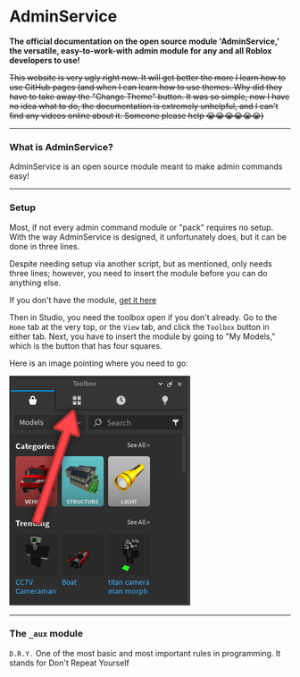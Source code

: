 # AdminService

**The official documentation on the open source module 'AdminService,' the versatile, easy-to-work-with admin module for any and all Roblox developers to use!**

~~This website is very ugly right now. It will get better the more I learn how to use GitHub pages (and when I can learn how to use themes. Why did they have to take away the "Change Theme" button. It was so simple, now I have no idea what to do, the documentation is extremely unhelpful, and I can't find any videos online about it. Someone please help 😭😭😭😭😭😭)~~

---

### What is AdminService?

AdminService is an open source module meant to make admin commands easy!

---

### Setup
Most, if not every admin command module or "pack" requires no setup. With the way AdminService is designed, it unfortunately does, but it can be done in three lines.

Despite needing setup via another script, but as mentioned, only needs three lines; however, you need to insert the module before you can do anything else.

If you don't have the module, [get it here](https://create.roblox.com/marketplace/asset/14663644773/AdminService)

Then in Studio, you need the toolbox open if you don't already. Go to the `Home` tab at the very top, or the `View` tab, and click the `Toolbox` button in either tab.
Next, you have to insert the module by going to "My Models," which is the button that has four squares.

Here is an image pointing where you need to go:

![screenshot](/images/toolbox1.png)

---

### The `_aux` module

`D.R.Y.`
One of the most basic and most important rules in programming. It stands for Don't Repeat Yourself
